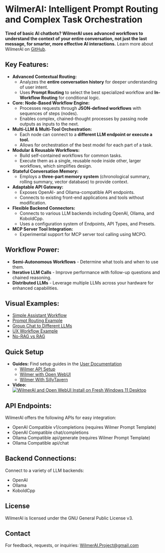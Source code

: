 # WilmerAI: Intelligent Prompt Routing and Complex Task Orchestration

**Tired of basic AI chatbots? WilmerAI uses advanced workflows to understand the context of your entire conversation, not just the last message, for smarter, more effective AI interactions.**  Learn more about WilmerAI on [GitHub](https://github.com/SomeOddCodeGuy/WilmerAI).

## Key Features:

*   **Advanced Contextual Routing:**
    *   Analyzes the **entire conversation history** for deeper understanding of user intent.
    *   Uses **Prompt Routing** to select the best specialized workflow and **In-Workflow Routing** for conditional logic.
*   **Core: Node-Based Workflow Engine:**
    *   Processes requests through **JSON-defined workflows** with sequences of steps (nodes).
    *   Enables complex, chained-thought processes by passing node outputs as inputs to the next.
*   **Multi-LLM & Multi-Tool Orchestration:**
    *   Each node can connect to a **different LLM endpoint or execute a tool.**
    *   Allows for orchestration of the best model for each part of a task.
*   **Modular & Reusable Workflows:**
    *   Build self-contained workflows for common tasks.
    *   Execute them as a single, reusable node inside other, larger workflows, which simplifies design.
*   **Stateful Conversation Memory:**
    *   Employs a **three-part memory system** (chronological summary, rolling summary, vector database) to provide context.
*   **Adaptable API Gateway:**
    *   Exposes OpenAI- and Ollama-compatible API endpoints.
    *   Connects to existing front-end applications and tools without modification.
*   **Flexible Backend Connectors:**
    *   Connects to various LLM backends including OpenAI, Ollama, and KoboldCpp.
    *   Uses a configuration system of Endpoints, API Types, and Presets.
*   **MCP Server Tool Integration:**
    *   Experimental support for MCP server tool calling using MCPO.

## Workflow Power:

*   **Semi-Autonomous Workflows** - Determine what tools and when to use them.
*   **Iterative LLM Calls** - Improve performance with follow-up questions and chained reasoning.
*   **Distributed LLMs** - Leverage multiple LLMs across your hardware for enhanced capabilities.

## Visual Examples:

*   [Simple Assistant Workflow](Doc_Resources/Media/Images/Wilmer-Assistant-Workflow-Example.jpg)
*   [Prompt Routing Example](Doc_Resources/Media/Images/Wilmer-Categorization-Workflow-Example.png)
*   [Group Chat to Different LLMs](Doc_Resources/Media/Images/Wilmer-Groupchat-Workflow-Example.png)
*   [UX Workflow Example](Doc_Resources/Media/Images/Wilmer-Simple-Coding-Workflow-Example.jpg)
*   [No-RAG vs RAG](Doc_Resources/Media/Gifs/Search-Gif.gif)

## Quick Setup

*   **Guides:** Find setup guides in the [User Documentation](Docs/_User_Documentation/README.md)
    *   [Wilmer API Setup](Docs/_User_Documentation/Setup/_Getting-Start_Wilmer-Api.md)
    *   [Wilmer with Open WebUI](Docs/_User_Documentation/Setup/Open-WebUI.md)
    *   [Wilmer With SillyTavern](Docs/_User_Documentation/Setup/SillyTavern.md)
*   **Video:**
    [![WilmerAI and Open WebUI Install on Fresh Windows 11 Desktop](https://img.youtube.com/vi/KDpbxHMXmTs/0.jpg)](https://www.youtube.com/watch?v=KDpbxHMXmTs "WilmerAI and Open WebUI Install on Fresh Windows 11 Desktop")

## API Endpoints:

WilmerAI offers the following APIs for easy integration:

*   OpenAI Compatible v1/completions (requires Wilmer Prompt Template)
*   OpenAI Compatible chat/completions
*   Ollama Compatible api/generate (requires Wilmer Prompt Template)
*   Ollama Compatible api/chat

## Backend Connections:

Connect to a variety of LLM backends:

*   OpenAI
*   Ollama
*   KoboldCpp

## License

WilmerAI is licensed under the GNU General Public License v3.

## Contact

For feedback, requests, or inquiries: [WilmerAI.Project@gmail.com](mailto:WilmerAI.Project@gmail.com)